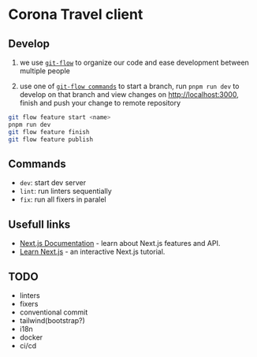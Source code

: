 # Corona Travel client

## Develop

1. we use [`git-flow`](https://github.com/petervanderdoes/gitflow-avh/wiki) to organize our code and ease development between multiple people

2. use one of [`git-flow commands`](https://danielkummer.github.io/git-flow-cheatsheet/index.html) to start a branch, run `pnpm run dev` to develop on that branch and view changes on [http://localhost:3000](http://localhost:3000), finish and push your change to remote repository

```sh
git flow feature start <name>
pnpm run dev
git flow feature finish
git flow feature publish
```

## Commands

- `dev`: start dev server
- `lint`: run linters sequentially
- `fix`: run all fixers in paralel

## Usefull links

- [Next.js Documentation](https://nextjs.org/docs) - learn about Next.js features and API.
- [Learn Next.js](https://nextjs.org/learn) - an interactive Next.js tutorial.

## TODO

- linters
- fixers
- conventional commit
- tailwind(bootstrap?)
- i18n
- docker
- ci/cd

